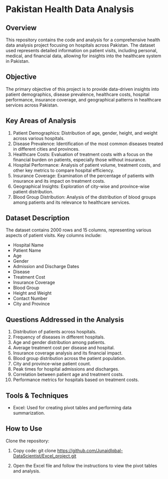 

# Pakistan Health Data Analysis
## Overview
This repository contains the code and analysis for a comprehensive health data analysis project focusing on hospitals across Pakistan. The dataset used represents detailed information on patient visits, including personal, medical, and financial data, allowing for insights into the healthcare system in Pakistan.

## Objective
The primary objective of this project is to provide data-driven insights into patient demographics, disease prevalence, healthcare costs, hospital performance, insurance coverage, and geographical patterns in healthcare services across Pakistan.

## Key Areas of Analysis
1. Patient Demographics: Distribution of age, gender, height, and weight across various hospitals.
2. Disease Prevalence: Identification of the most common diseases treated in different cities and provinces.
3. Healthcare Costs: Evaluation of treatment costs with a focus on the financial burden on patients, especially those without insurance.
4. Hospital Performance: Analysis of patient volume, treatment costs, and other key metrics to compare hospital efficiency.
5. Insurance Coverage: Examination of the percentage of patients with insurance and its impact on treatment costs.
6. Geographical Insights: Exploration of city-wise and province-wise patient distribution.
7. Blood Group Distribution: Analysis of the distribution of blood groups among patients and its relevance to healthcare services.
## Dataset Description
The dataset contains 2000 rows and 15 columns, representing various aspects of patient visits. Key columns include:

- Hospital Name
- Patient Name
- Age
- Gender
- Admission and Discharge Dates
- Disease
- Treatment Cost
- Insurance Coverage
- Blood Group
- Height and Weight
- Contact Number
- City and Province
## Questions Addressed in the Analysis
1. Distribution of patients across hospitals.
2. Frequency of diseases in different hospitals.
3. Age and gender distribution among patients.
4. Average treatment cost per disease and hospital.
5. Insurance coverage analysis and its financial impact.
6. Blood group distribution across the patient population.
7. City and province-wise patient count.
8. Peak times for hospital admissions and discharges.
9. Correlation between patient age and treatment costs.
10. Performance metrics for hospitals based on treatment costs.
## Tools & Techniques
- Excel: Used for creating pivot tables and performing data summarization.
## How to Use
Clone the repository:

1. Copy code:
git clone https://github.com/JunaidIqbal-DataScientist/Excel_project.git

2. Open the Excel file and follow the instructions to view the pivot tables and analysis.
